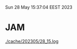 Sun 28 May 15:37:04 EEST 2023
# JAM
<a href='./cache/202305/28_15.log'>./cache/202305/28_15.log</a>
